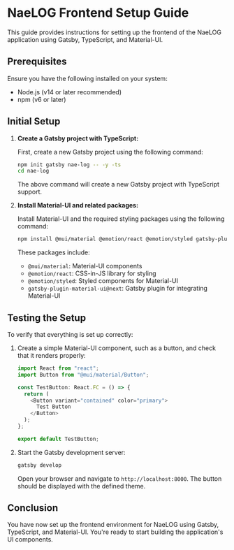# NaeLOG Frontend Setup Guide

This guide provides instructions for setting up the frontend of the NaeLOG application using Gatsby, TypeScript, and Material-UI.

## Prerequisites

Ensure you have the following installed on your system:
- Node.js (v14 or later recommended)
- npm (v6 or later)

## Initial Setup

1. **Create a Gatsby project with TypeScript:**

   First, create a new Gatsby project using the following command:

   ```bash
   npm init gatsby nae-log -- -y -ts
   cd nae-log
   ```

   The above command will create a new Gatsby project with TypeScript support.

2. **Install Material-UI and related packages:**

   Install Material-UI and the required styling packages using the following command:

   ```bash
   npm install @mui/material @emotion/react @emotion/styled gatsby-plugin-material-ui@next --force
   ```

   These packages include:
   - `@mui/material`: Material-UI components
   - `@emotion/react`: CSS-in-JS library for styling
   - `@emotion/styled`: Styled components for Material-UI
   - `gatsby-plugin-material-ui@next`: Gatsby plugin for integrating Material-UI


## Testing the Setup

To verify that everything is set up correctly:

1. Create a simple Material-UI component, such as a button, and check that it renders properly:

   ```typescript
   import React from "react";
   import Button from "@mui/material/Button";

   const TestButton: React.FC = () => {
     return (
       <Button variant="contained" color="primary">
         Test Button
       </Button>
     );
   };

   export default TestButton;
   ```

2. Start the Gatsby development server:

   ```bash
   gatsby develop
   ```

   Open your browser and navigate to `http://localhost:8000`. The button should be displayed with the defined theme.

## Conclusion

You have now set up the frontend environment for NaeLOG using Gatsby, TypeScript, and Material-UI. You're ready to start building the application's UI components.
